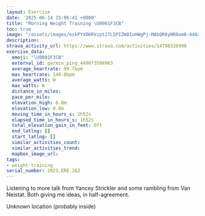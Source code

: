 ```yaml
---
layout: Exercise
date: '2025-06-14 15:06:41 +0000'
title: "Morning Weight Training \U0001F3CB️"
toc: true
image: "/assets/images/eskPYXO6RVzpt27L5PIZW8IoHWgPj-MAbQR6yNR8om8-646x2048.jpg.jpeg"
description:
strava_activity_url: https://www.strava.com/activities/14798326990
exercise_data:
  emoji: "\U0001F3CB️"
  external_id: garmin_ping_449073598963
  average_heartrate: 99.7bpm
  max_heartrate: 149.0bpm
  average_watts: W
  max_watts: W
  distance_in_miles:
  pace_per_mile:
  elevation_high: 0.0m
  elevation_low: 0.0m
  moving_time_in_hours_s: 1h52s
  elapsed_time_in_hours_s: 1h52s
  total_elevation_gain_in_feet: 0ft
  end_latlng: []
  start_latlng: []
  similar_activities_count:
  similar_activities_trend:
  mapbox_image_url:
tags:
- weight-training
serial_number: 2025.ERE.162
---
```

Listening to more talk from Yancey Strickler and some rambling from Van Neistat. Both giving me ideas, in half-agreement.

Unknown location (probably inside)
